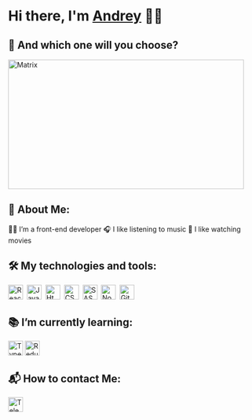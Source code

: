 <h1>Hi there, I'm <a href="https://amelin.movies.nomoredomains.club/" target="_blank">Andrey</a> ✌🏼</h1>

## 💊 And which one will you choose?

<img src="https://i.gifer.com/4yD.gif" width="480" height="264" alt="Matrix"/>

## 👶 About Me:

👨‍💻 I’m a front-end developer
🎧 I like listening to music
🍿 I like watching movies

## 🛠 My technologies and tools:

<img src="https://img.icons8.com/color/48/null/react-native.png" height="30" alt="React"/>&nbsp;
<img src="https://img.icons8.com/color/48/null/javascript--v1.png" height="30" alt="JavaScript"/>&nbsp;
<img src="https://img.icons8.com/color/48/null/html-5--v1.png" height="30" alt="Html"/>&nbsp;
<img src="https://img.icons8.com/color/48/null/css3.png" height="30" alt="CSS"/>&nbsp;
<img src="https://img.icons8.com/color/48/null/sass.png" height="30" alt="SASS"/>&nbsp;
<img src="https://img.icons8.com/fluency/48/null/node-js.png" height="30" alt="NodeJS"/>&nbsp;
<img src="https://img.icons8.com/ios-filled/50/null/github.png" height="30" alt="GitHub"/>&nbsp;

## 📚 I’m currently learning:

<img src="https://img.icons8.com/fluency/48/null/typescript--v2.png" height="30" alt="TypeScript"/>
<img src="https://img.icons8.com/color/48/null/redux.png" height="30" alt="Redux"/>

## 📬 How to contact Me:

<img src="https://img.icons8.com/color/48/null/telegram-app--v1.png" height="30" alt="Telegram"><a href="https://t.me/mel_svk"></a></img>
